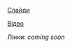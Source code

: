 [Слайди](https://www.slideshare.net/secret/yqW4okjZ79LWIB)

[Відео]( https://www.youtube.com/watch?v=qWcC8lP65-M)

Лінки:
_coming soon_

